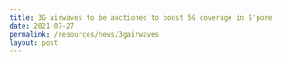 ```yaml
---
title: 3G airwaves to be auctioned to boost 5G coverage in S'pore
date: 2021-07-27
permalink: /resources/news/3gairwaves
layout: post
---
```

